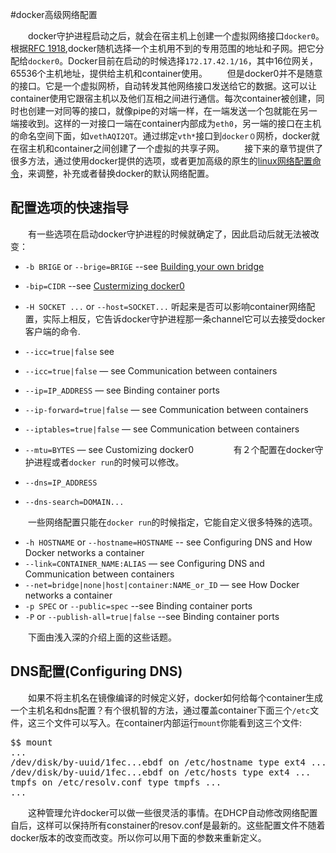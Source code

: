 #docker高级网络配置

　　docker守护进程启动之后，就会在宿主机上创建一个虚拟网络接口`docker0`。根据[RFC 1918](http://tools.ietf.org/html/rfc1918),docker随机选择一个主机用不到的专用范围的地址和子网。把它分配给`docker0`。Docker目前在启动的时候选择`172.17.42.1/16`，其中16位网关，65536个主机地址，提供给主机和container使用。
　　但是docker0并不是随意的接口。它是一个虚拟网桥，自动转发其他网络接口发送给它的数据。这可以让container使用它跟宿主机以及他们互相之间进行通信。每次container被创建，同时也创建一对同等的接口，就像pipe的对端一样，在一端发送一个包就能在另一端接收到。这样的一对接口一端在container内部成为`eth0`，另一端的接口在主机的命名空间下面，如`vethAQI2QT`。通过绑定`vth*`接口到`docker０`网桥，docker就在宿主机和container之间创建了一个虚拟的共享子网。
　　接下来的章节提供了很多方法，通过使用docker提供的选项，或者更加高级的原生的[linux网络配置命令](https://blog.kghost.info/2013/03/01/linux-network-emulator/
)，来调整，补充或者替换docker的默认网络配置。

## 配置选项的快速指导
　　有一些选项在启动docker守护进程的时候就确定了，因此启动后就无法被改变：
* `-b BRIGE` or `--brige=BRIGE` --see [Building your own bridge](#bind)
* `-bip=CIDR` --see [Custermizing docker0](#docker0)
* `-H SOCKET ...` or `--host=SOCKET...` 听起来是否可以影响container网络配置，实际上相反，它告诉docker守护进程那一条channel它可以去接受docker客户端的命令.
* `--icc=true|false` see []()
* `--icc=true|false` — see Communication between containers

* `--ip=IP_ADDRESS` — see Binding container ports

* `--ip-forward=true|false` — see Communication between containers

* `--iptables=true|false` — see Communication between containers

* `--mtu=BYTES` — see Customizing docker0
　　
　　有２个配置在docker守护进程或者`docker run`的时候可以修改。
* `--dns=IP_ADDRESS`
* `--dns-search=DOMAIN...`

　　一些网络配置只能在`docker run`的时候指定，它能自定义很多特殊的选项。
* `-h HOSTNAME` or `--hostname=HOSTNAME` -- see  Configuring DNS and How Docker networks a container
* `--link=CONTAINER_NAME:ALIAS`  — see Configuring DNS and Communication between containers
* `--net=bridge|none|host|container:NAME_or_ID`  — see How Docker networks a container
* `-p SPEC` or `--public=spec`  --see Binding container ports
* `-P` or `--publish-all=true|false` --see Binding container ports

　　下面由浅入深的介绍上面的这些话题。

## DNS配置(Configuring DNS)
　　如果不将主机名在镜像编译的时候定义好，docker如何给每个container生成一个主机名和dns配置？有个很机智的方法，通过覆盖container下面三个`/etc`文件，这三个文件可以写入。在container内部运行`mount`你能看到这三个文件:
<pre>
$$ mount
...
/dev/disk/by-uuid/1fec...ebdf on /etc/hostname type ext4 ...
/dev/disk/by-uuid/1fec...ebdf on /etc/hosts type ext4 ...
tmpfs on /etc/resolv.conf type tmpfs ...
...
</pre>
　　这种管理允许docker可以做一些很灵活的事情。在DHCP自动修改网络配置自后，这样可以保持所有constainer的resov.conf是最新的。这些配置文件不随着docker版本的改变而改变。所以你可以用下面的参数来重新定义。
   
